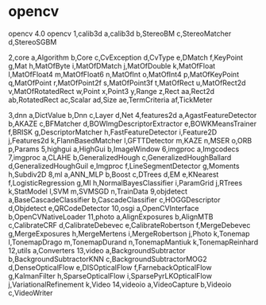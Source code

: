 # opencv
opencv 4.0
opencv
1,calib3d 
  a,calib3d
  b,StereoBM
  c,StereoMatcher
  d,StereoSGBM

2,core
  a,Algorithm
  b,Core
  c,CvException
  d,CvType
  e,DMatch
  f,KeyPoint
  g,Mat
  h,MatOfByte
  i,MatOfDMatch
  j,MatOfDouble
  k,MatOfFloat
  l,MatOfFloat4
  m,MatOfFloat6
  n,MatOfInt
  o,MatOfInt4
  p,MatOfKeyPoint
  q,MatOfPoint
  r,MatOfPoint2f
  s,MatOfPoint3f
  t,MatOfRect
  u,MatOfRect2d
  v,MatOfRotatedRect
  w,Point
  x,Point3
  y,Range
  z,Rect
  aa,Rect2d
  ab,RotatedRect
  ac,Scalar
  ad,Size
  ae,TermCriteria
  af,TickMeter
 
3,dnn
   a,DictValue
   b,Dnn
   c,Layer
   d,Net
4,features2d
   a,AgastFeatureDetector
   b,AKAZE
   c,BFMatcher
   d,BOWImgDescriptorExtractor
   e,BOWKMeansTrainer
   f,BRISK
   g,DescriptorMatcher
   h,FastFeatureDetector
   i,Feature2D
   j,Features2d
   k,FlannBasedMatcher
   l,GFTTDetector
   m,KAZE
   n,MSER
   o,ORB
   p,Params
5,highgui
   a,HighGui
   b,ImageWindow
6,imgproc
   a,Imgcodecs
7,imgproc
   a,CLAHE
   b,GeneralizedHough
   c,GeneralizedHoughBallard
   d,GeneralizedHoughGuil
   e,Imgproc
   f,LineSegmentDetector
   g,Moments
   h,Subdiv2D
8,ml
   a,ANN_MLP
   b,Boost
   c,DTrees
   d,EM
   e,KNearest
   f,LogisticRegression
   g,MI
   h,NormalBayesClassifier
   i,ParamGrid
   j,RTrees
   k,StatModel
   l,SVM
   m,SVMSGD
   n,TrainData
9,objdetect
   a,BaseCascadeClassifier
   b,CascadeClassifier
   c,HOGGDescriptor
   d,Objdetect
   e,QRCodeDetector
10,osgi
   a,OpenCVInterface
   b,OpenCVNativeLoader
11,photo
   a,AlignExposures
   b,AlignMTB
   c,CalibrateCRF
   d,CalibrateDebevec
   e,CalibrateRobertson
   f,MergeDebevec
   g,MergeExposures
   h,MergeMertens
   i,MergeRobertson
   j,Photo
   k,Tonemap
   l,TonemapDrago
   m,TonemapDurand
   n,TonemapMantiuk
   k,TonemapReinhard
12,utils
   a,Converters
13,video
   a,BackgroundSubtractor
   b,BackgroundSubtractorKNN
   c,BackgroundSubtractorMOG2
   d,DenseOpticalFlow
   e,DISOpticalFlow
   f,FarnebackOpticalFlow
   g,KalmanFilter
   h,SparseOpticalFlow
   i,SparsePyrLKOpticalFlow
   j,VariationalRefinement
   k,Video
14,videoio
   a,VideoCapture
   b,Videoio
   c,VideoWriter   
